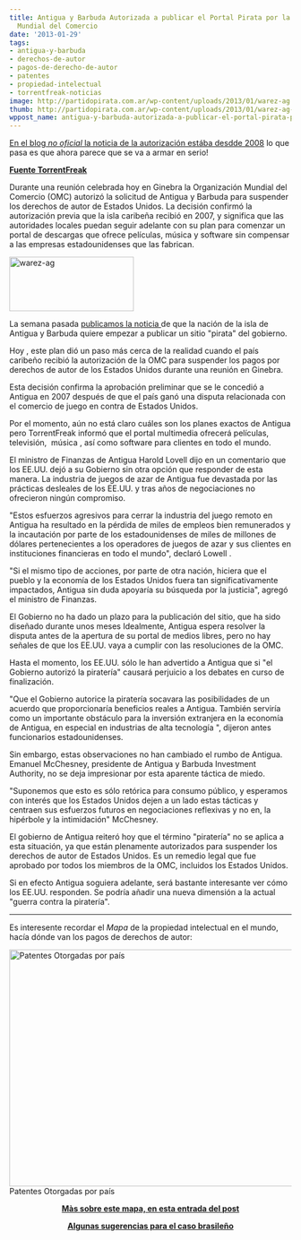 ```yaml
---
title: Antigua y Barbuda Autorizada a publicar el Portal Pirata por la Organización
  Mundial del Comercio
date: '2013-01-29'
tags:
- antigua-y-barbuda
- derechos-de-autor
- pagos-de-derecho-de-autor
- patentes
- propiedad-intelectual
- torrentfreak-noticias
image: http://partidopirata.com.ar/wp-content/uploads/2013/01/warez-ag.jpg
thumb: http://partidopirata.com.ar/wp-content/uploads/2013/01/warez-ag-150x97.jpg
wppost_name: antigua-y-barbuda-autorizada-a-publicar-el-portal-pirata-por-la-organizacion-mundial-del-comercio
---
```


<a href="http://partido-pirata.blogspot.com/2008/01/todos-somos-antiguos-y-barbudos.html" target="_blank">En el blog <i>no oficial</i> la noticia de la autorización estába desdde 2008</a> lo que pasa es que ahora parece que se va a armar en serio!

<strong><a href="http://torrentfreak.com/antiguas-legal-pirate-site-authorized-by-the-world-trade-organization-130128/" target="_blank">Fuente TorrentFreak</a></strong>

Durante una reunión celebrada hoy en Ginebra la Organización Mundial del Comercio (OMC) autorizó la solicitud de Antigua y Barbuda para suspender los derechos de autor de Estados Unidos. La decisión confirmó la autorización previa que la isla caribeña recibió en 2007, y significa que las autoridades locales puedan seguir adelante con su plan para comenzar un portal de descargas que ofrece películas, música y software sin compensar a las empresas estadounidenses que las fabrican.

<a href="http://partidopirata.com.ar/wp-content/uploads/2013/01/warez-ag.jpg"><img class="alignright size-full wp-image-8324" alt="warez-ag" src="http://partidopirata.com.ar/wp-content/uploads/2013/01/warez-ag.jpg" width="222" height="97" /></a>

La semana pasada <a href="http://torrentfreak.com/antigua-government-set-to-launch-pirate-website-to-punish-united-states-130124/">publicamos la noticia </a> de que la nación de la isla de Antigua y Barbuda quiere empezar a publicar un sitio "pirata" del gobierno.

Hoy , este plan dió un paso más cerca de la realidad cuando el país caribeño recibió la autorización de la OMC para suspender los pagos por derechos de autor de los Estados Unidos durante una reunión en Ginebra.

Esta decisión confirma la aprobación preliminar que se le concedió a Antigua en 2007 después de que el país ganó una disputa relacionada con el comercio de juego en contra de Estados Unidos.

Por el momento, aún no está claro cuáles son los planes exactos de Antigua pero TorrentFreak informó que el portal multimedia ofrecerá películas, televisión,  música , así como software para clientes en todo el mundo.

El ministro de Finanzas de Antigua Harold Lovell dijo en un comentario que los EE.UU. dejó a su Gobierno sin otra opción que responder de esta manera. La industria de juegos de azar de Antigua fue devastada por las prácticas desleales de los EE.UU. y tras años de negociaciones no ofrecieron ningún compromiso.

"Estos esfuerzos agresivos para cerrar la industria del juego remoto en Antigua ha resultado en la pérdida de miles de empleos bien remunerados y la incautación por parte de los estadounidenses de miles de millones de dólares pertenecientes a los operadores de juegos de azar y sus clientes en instituciones financieras en todo el mundo", declaró Lowell .

"Si el mismo tipo de acciones, por parte de otra nación, hiciera que el pueblo y la economía de los Estados Unidos fuera tan significativamente impactados, Antigua sin duda apoyaría su búsqueda por la justicia", agregó el ministro de Finanzas.

El Gobierno no ha dado un plazo para la publicación del sitio, que ha sido diseñado durante unos meses Idealmente, Antigua espera resolver la disputa antes de la apertura de su portal de medios libres, pero no hay señales de que los EE.UU. vaya a cumplir con las resoluciones de la OMC.

Hasta el momento, los EE.UU. sólo le han advertido a Antigua que si "el Gobierno autorizó la piratería" causará perjuicio a los debates en curso de finalización.

"Que el Gobierno autorice la piratería socavara las posibilidades de un acuerdo que proporcionaría beneficios reales a Antigua. También serviría como un importante obstáculo para la inversión extranjera en la economía de Antigua, en especial en industrias de alta tecnología ", dijeron antes funcionarios estadounidenses.

Sin embargo, estas observaciones no han cambiado el rumbo de Antigua. Emanuel McChesney, presidente de Antigua y Barbuda Investment Authority, no se deja impresionar por esta aparente táctica de miedo.

"Suponemos que esto es sólo retórica para consumo público, y esperamos con interés que los Estados Unidos dejen a un lado estas tácticas y centraen sus esfuerzos futuros en negociaciones reflexivas y no en, la hipérbole y la intimidación" McChesney.

El gobierno de Antigua reiteró hoy que el término "piratería" no se aplica a esta situación, ya que están plenamente autorizados para suspender los derechos de autor de Estados Unidos. Es un remedio legal que fue aprobado por todos los miembros de la OMC, incluidos los Estados Unidos.

Si en efecto Antigua soguiera adelante, será bastante interesante ver cómo los EE.UU. responden. Se podría añadir una nueva dimensión a la actual "guerra contra la piratería".

<hr />

Es interesente recordar el <i>Mapa</i> de la propiedad intelectual en el mundo, hacía dónde van los pagos de derechos de autor:

<a href="http://partidopirata.com.ar/wp-content/uploads/2012/05/167.png"><img class="size-full wp-image-4557" alt="Patentes Otorgadas por país" src="http://partidopirata.com.ar/wp-content/uploads/2012/05/167.png" width="860" height="423" /></a> Patentes Otorgadas por país

<p style="text-align: center;"><strong><a href="http://partidopirata.com.ar/4556/algunos-mapas-para-entender-de-que-hablamos-cuando-hablamos-de-derecho-de-autor-y-patentes">Màs sobre este mapa, en esta entrada del post</a></strong></p>
<p style="text-align: center;"><strong><a href="http://partidopirata.com.ar/8326/retaliacion-cruzada-del-algodon-algunas-sugerencias-para-el-gobierno-brasileno">Algunas sugerencias para el caso brasileño</a></strong></p>
